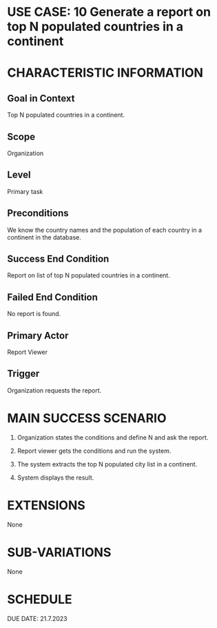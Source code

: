 # USE CASE: 10 Generate a report on top N populated countries in a continent

# CHARACTERISTIC INFORMATION

## Goal in Context

Top N populated countries in a continent.

## Scope

Organization

## Level

Primary task

## Preconditions

We know the country names and the population of each country in a
continent in the database.

## Success End Condition

Report on list of top N populated countries in a continent.

## Failed End Condition

No report is found.

## Primary Actor

Report Viewer

## Trigger

Organization requests the report.

# MAIN SUCCESS SCENARIO

1.  Organization states the conditions and define N and ask the report.

2.  Report viewer gets the conditions and run the system.

3.  The system extracts the top N populated city list in a continent.

4.  System displays the result.

# EXTENSIONS

None

# SUB-VARIATIONS

None

# SCHEDULE

DUE DATE: 21.7.2023
